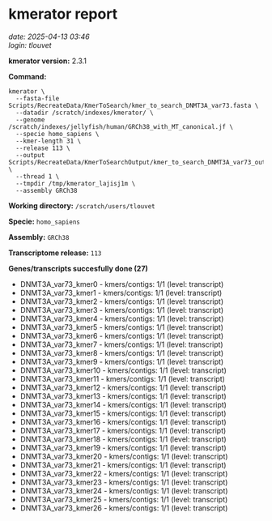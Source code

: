 # kmerator report
*date: 2025-04-13 03:46*  
*login: tlouvet*

**kmerator version:** 2.3.1

**Command:**

```
kmerator \
  --fasta-file Scripts/RecreateData/KmerToSearch/kmer_to_search_DNMT3A_var73.fasta \
  --datadir /scratch/indexes/kmerator/ \
  --genome /scratch/indexes/jellyfish/human/GRCh38_with_MT_canonical.jf \
  --specie homo_sapiens \
  --kmer-length 31 \
  --release 113 \
  --output Scripts/RecreateData/KmerToSearchOutput/kmer_to_search_DNMT3A_var73_output \
  --thread 1 \
  --tmpdir /tmp/kmerator_lajisj1m \
  --assembly GRCh38
```

**Working directory:** `/scratch/users/tlouvet`

**Specie:** `homo_sapiens`

**Assembly:** `GRCh38`

**Transcriptome release:** `113`

**Genes/transcripts succesfully done (27)**

- DNMT3A_var73_kmer0 - kmers/contigs: 1/1 (level: transcript)
- DNMT3A_var73_kmer1 - kmers/contigs: 1/1 (level: transcript)
- DNMT3A_var73_kmer2 - kmers/contigs: 1/1 (level: transcript)
- DNMT3A_var73_kmer3 - kmers/contigs: 1/1 (level: transcript)
- DNMT3A_var73_kmer4 - kmers/contigs: 1/1 (level: transcript)
- DNMT3A_var73_kmer5 - kmers/contigs: 1/1 (level: transcript)
- DNMT3A_var73_kmer6 - kmers/contigs: 1/1 (level: transcript)
- DNMT3A_var73_kmer7 - kmers/contigs: 1/1 (level: transcript)
- DNMT3A_var73_kmer8 - kmers/contigs: 1/1 (level: transcript)
- DNMT3A_var73_kmer9 - kmers/contigs: 1/1 (level: transcript)
- DNMT3A_var73_kmer10 - kmers/contigs: 1/1 (level: transcript)
- DNMT3A_var73_kmer11 - kmers/contigs: 1/1 (level: transcript)
- DNMT3A_var73_kmer12 - kmers/contigs: 1/1 (level: transcript)
- DNMT3A_var73_kmer13 - kmers/contigs: 1/1 (level: transcript)
- DNMT3A_var73_kmer14 - kmers/contigs: 1/1 (level: transcript)
- DNMT3A_var73_kmer15 - kmers/contigs: 1/1 (level: transcript)
- DNMT3A_var73_kmer16 - kmers/contigs: 1/1 (level: transcript)
- DNMT3A_var73_kmer17 - kmers/contigs: 1/1 (level: transcript)
- DNMT3A_var73_kmer18 - kmers/contigs: 1/1 (level: transcript)
- DNMT3A_var73_kmer19 - kmers/contigs: 1/1 (level: transcript)
- DNMT3A_var73_kmer20 - kmers/contigs: 1/1 (level: transcript)
- DNMT3A_var73_kmer21 - kmers/contigs: 1/1 (level: transcript)
- DNMT3A_var73_kmer22 - kmers/contigs: 1/1 (level: transcript)
- DNMT3A_var73_kmer23 - kmers/contigs: 1/1 (level: transcript)
- DNMT3A_var73_kmer24 - kmers/contigs: 1/1 (level: transcript)
- DNMT3A_var73_kmer25 - kmers/contigs: 1/1 (level: transcript)
- DNMT3A_var73_kmer26 - kmers/contigs: 1/1 (level: transcript)
